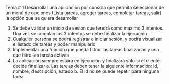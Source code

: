 Tema # 1
Desarrollar una aplicación por consola que permita seleccionar de un menú de opciones (Lista tareas, agregar tareas, completar tareas, salir) la opción que se quiera desarrollar

1. Se debe validar un inicio de sesión que tendrá como máximo 3 intentos. Una vez se cumplan los 3 intentos se debe finalizar la ejecución
2. Cualquier persona se podrá registrar e iniciar sesión, y podrá visualizar el listado de tareas y poder manipularlo
3. Implementar una función que pueda filtrar las tareas finalizadas y una que filtre las tareas activas
4. La aplicación siempre estará en ejecución y finalizará solo si el cliente decide finalizar
   a. Las tareas deben tener la siguiente información: id, nombre, descripción, estado
   b. El id no se puede repetir para ninguna tarea
